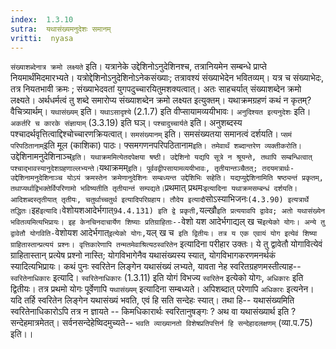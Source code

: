 ```yaml
---
index:  1.3.10
sutra:  यथासंख्यमनुदेशः समानम्
vritti:  nyasa
---
```


`संख्याशब्देनात्र क्रमो लक्ष्यते` इति। यत्रानेके उद्देशिनोऽनुदेशिनश्च, तत्रानियमेन सम्बन्धे प्राप्ते नियमार्थंमिदमारभ्यते। यत्रोद्देशिनोऽनुदेशिनोऽनेकसंख्याः; तत्रावश्यं संख्याभेदेन भवितव्यम्। यत्र च संख्याभेदः, तत्र नियतभावी क्रमः ; संख्याभेदवतां युगपदुच्चारयितुमशक्यत्वात्। अतः साहचर्यात् संख्याशब्देन क्रमो लक्ष्यते। अर्थधर्मत्वं तु शब्दे समारोप्य संख्याशब्देन क्रमो लक्ष्यत इत्युक्तम्। यथाक्रमग्रहणं कथं न कृतम्? वैचित्र्यार्थम्।
`यथासंख्यम्` इति। `यथाऽसादृश्ये` (2.1.7) इति वीप्सायामव्ययीभावः। `अनुदिश्यत इत्यनुदेशः` इति। `अकर्तरि च कारके संज्ञायाम्` (3.3.19) इति घञ्। `पश्चादुच्चार्यते` इति। अनुशब्दस्य पश्चादर्थवृत्तित्वाद्दिश्चोच्चारणक्रियत्वात्। `समसंख्यानम्` इति। समसंख्यतया समानत्वं दर्शयति। `प्समं परिपठितानाम्`इति मूल (काशिका) पाठः। फ्समगणनपरिपठितानाम` इति। तमेवार्थं शब्दान्तरेण व्यक्तीकरोति। `उद्देशिनामनुदेशिनाञ्च्` इति। यथाक्रममित्येतदपेक्षया षष्ठी। उद्देशिनो यद्यपि सूत्रे न श्रूयन्ते, तथापि सम्बन्धित्वात् पश्चाद्भावस्यानुदेशग्रहणाल्लभ्यन्ते। `यथाक्रमम्` इति। पूर्ववद्वीपसायामव्ययीभावः, तृतीयान्तञ्चैतत्; तदयमत्रार्थः- उद्देशिनामनुदेशिनाञ्च योऽयं क्रमस्तेन क्रमेणानुदेशिनः सम्बध्यन्त उद्देशिभिः सहेति। यद्यप्युद्देशिनामिति षष्ठ्यन्तं प्रकृतम्, तथाप्यर्थाद्विभक्तेर्विपरिणामो भविष्यतीति तृतीयान्तं सम्पद्यते। `प्रथमात् प्रथमः` इत्यादिना यथाक्रमसम्बन्धं दर्शयति। आदिशब्दस्तृतीयात् तृतीयः, चतुर्थाच्चतुर्थ इत्यादिपरिग्रहाय। तौदेय इत्यादौ `सोऽस्याभिजनः` (4.3.90) इत्यत्रार्थे तद्धितः।
`इह` इत्यादि। `वेशोयशआदेर्भगात्` 94.4.131) इति द्वे प्रकृती, `यल्खौ` इति प्रत्ययावपि द्वावेव; अतो यथासंख्येन भवितव्यमित्यभिप्रायः। इह केनचिनदाचार्येण शिष्याः प्रतिग्राहिताः-- `वेशो यश आदेर्भगाद्यल् ख च` इत्येको योगः। अन्ये तु द्वावेतौ योगविति- `वेशोयश आदेर्भगात्` इत्येको योगः, `यल् ख च` इति द्वितीयः। तत्र य एक एवायं योग इत्येवं शिष्या ग्राहितास्तान्प्रत्ययं प्रश्नः। वृत्तिकारेणापि तन्मतमेवाश्रित्यठस्वरितेन` इत्यादिना परीहार उक्तः। ये तु द्वावेतौ योगावित्येवं ग्राहितास्तान् प्रत्येष प्रश्नो नास्ति; योगविभागेनैव यथासंख्यस्य स्यात्, योगविभागकरणमनर्थकं स्यादित्यभिप्रायः। कथं पुनः स्वरितेन लिङ्गेन यथासंख्यं लभ्यते, यावता नेह स्वरितग्रहणमस्तीत्याह-- `स्वरितेनाधिकारः` इत्यादि। `स्वरितेनाधिकारः` (1.3.11) इति योगं विभज्य `स्वरितेन` इत्येको योगः, `अधिकारः` इति द्वितीयः। तत्र प्रथमो योगः पूर्वेणापि `यथासंख्यम्` इत्यादिना सम्बध्यते। अपिशब्दात् परेणापि `अधिकारः` इत्यनेन। यदि तर्हि स्वरितेन लिङ्गेन यथासंख्यं भवति, एवं हि सति सन्देहः स्यात्। तथा हि-- यथासंख्यमिति स्वरितेनाधिकारोऽपि तत्र न ज्ञायते -- किमधिकारार्थः स्वरितानुषङ्गः ? अथ वा यथासंख्यार्थ इति ? सन्देहमात्रमेतत्। सर्वनसन्देहेष्विदमुच्यते-- `भवति व्याख्यानतो विशेषप्रतिपत्तिर्न हि सन्देहादलक्षणम्` (व्या.प.75) इति।।

